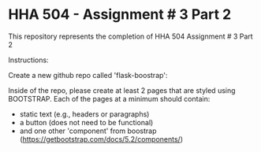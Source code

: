 # HHA 504 - Assignment # 3 Part 2

This repository represents the completion of HHA 504 Assignment # 3 Part 2

Instructions:

Create a new github repo called 'flask-boostrap': 

Inside of the repo, please create at least 2 pages that are styled using BOOTSTRAP. Each of the pages at a minimum should contain: 
- static text (e.g., headers or paragraphs) 
- a button (does not need to be functional)
- and one other 'component' from boostrap (https://getbootstrap.com/docs/5.2/components/)

